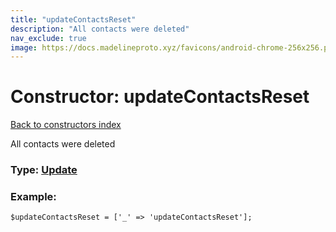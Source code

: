```yaml
---
title: "updateContactsReset"
description: "All contacts were deleted"
nav_exclude: true
image: https://docs.madelineproto.xyz/favicons/android-chrome-256x256.png
---
```

# Constructor: updateContactsReset  
[Back to constructors index](/API_docs/constructors/index.html)



All contacts were deleted




### Type: [Update](/API_docs/types/Update.html)


### Example:

```
$updateContactsReset = ['_' => 'updateContactsReset'];
```  
